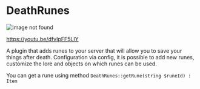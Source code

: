 # DeathRunes

<img src="https://github.com/WeaVerseStudio/DeathRunes/blob/main/image.png?raw=true" alt="image not found">

https://youtu.be/dfvIpFF5LIY

A plugin that adds runes to your server that will allow you to save your things after death. Configuration via config, it is possible to add new runes, customize the lore and objects on which runes can be used.

You can get a rune using method `DeathRunes::getRune(string $runeId) : Item`